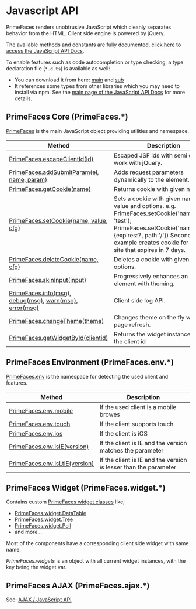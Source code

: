 # Javascript API

PrimeFaces renders unobtrusive JavaScript which cleanly separates behavior from the HTML. Client side engine is powered by jQuery.

The available methods and constants are fully documented, [click here to access the JavaScript API Docs](../../jsdocs/index.html).

To enable features such as code autocompletion or type checking, a type declaration file (`*.d.ts`) is available as well:

* You can download it from here: [main](../PrimeFaces.d.ts) and [sub](../PrimeFaces-module.d.ts)
* It references some types from other libraries which you may need to install via npm. See the
  [main page of the JavaScript API Docs](../../jsdocs/index.html) for more details.

## PrimeFaces Core (PrimeFaces.*)

[PrimeFaces](../../jsdocs/modules/primefaces.html) is the main JavaScript object providing utilities and namespace.

| Method | Description |
| --- | --- |
[PrimeFaces.escapeClientId(id)](../../jsdocs/modules/primefaces.html#escapeclientid) | Escaped JSF ids with semi colon to work with jQuery.
[PrimeFaces.addSubmitParam(el, name, param)](../../jsdocs/modules/primefaces.html#addsubmitparam) | Adds request parameters dynamically to the element.
[PrimeFaces.getCookie(name)](../../jsdocs/modules/primefaces.html#getcookie) | Returns cookie with given name.
[PrimeFaces.setCookie(name, value, cfg)](../../jsdocs/modules/primefaces.html#setcookie) | Sets a cookie with given name, value and options. e.g. PrimeFaces.setCookie('name', 'test'); PrimeFaces.setCookie('name','test',{expires:7, path:'/'}) Second example creates cookie for entire site that expires in 7 days.
[PrimeFaces.deleteCookie(name, cfg)](../../jsdocs/modules/primefaces.html#deletecookie) | Deletes a cookie with given and and options.
[PrimeFaces.skinInput(input)](../../jsdocs/modules/primefaces.html#skininput) | Progressively enhances an input element with theming.
[PrimeFaces.info(msg)](../../jsdocs/modules/primefaces.html#info), [debug(msg)](../../jsdocs/modules/primefaces.html#debug), [warn(msg)](../../jsdocs/modules/primefaces.html#warn), [error(msg)](../../jsdocs/modules/primefaces.html#error) | Client side log API.
[PrimeFaces.changeTheme(theme)](../../jsdocs/modules/primefaces.html#changetheme) | Changes theme on the fly with no page refresh.
[PrimeFaces.getWidgetById(clientid)](../../jsdocs/modules/primefaces.html#getwidgetbyid) | Returns the widget instance from the client id

## PrimeFaces Environment (PrimeFaces.env.*)

[PrimeFaces.env](../../jsdocs/modules/primefaces.env.html) is the namespace for detecting the used client and features.

| Method | Description |
| --- | --- |
[PrimeFaces.env.mobile](../../jsdocs/modules/primefaces.env.html#mobile) | If the used client is a mobile browes
[PrimeFaces.env.touch](../../jsdocs/modules/primefaces.env.html#touch) | If the client supports touch
[PrimeFaces.env.ios](../../jsdocs/modules/primefaces.env.html#ios) | If the client is iOS
[PrimeFaces.env.isIE(version)](../../jsdocs/modules/primefaces.env.html#isie) | If the client is IE and the version matches the parameter
[PrimeFaces.env.isLtIE(version)](../../jsdocs/modules/primefaces.env.html#isltie) | If the client is IE and the version is lesser than the parameter

## PrimeFaces Widget (PrimeFaces.widget.*)

Contains custom [PrimeFaces widget classes](../../jsdocs/modules/primefaces.widget.html) like;

- [PrimeFaces.widget.DataTable](../../jsdocs/classes/primefaces.widget.datatable.html)
- [PrimeFaces.widget.Tree](../../jsdocs/classes/primefaces.widget.basetree.html)
- [PrimeFaces.widget.Poll](../../jsdocs/classes/primefaces.widget.poll.html)
- and more...

Most of the components have a corresponding client side widget with same name.

_PrimeFaces.widgets_ is an object with all current widget instances, with the key being the widget var.

## PrimeFaces AJAX (PrimeFaces.ajax.*)

See: [AJAX / JavaScript API](/ajax/javascriptApi.md)


